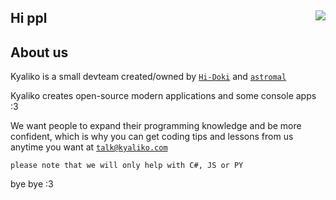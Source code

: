 ## Hi ppl <img align=right src="https://avatars.githubusercontent.com/u/101818213?s=200&v=4"/>

<h2 align>About us</h2>

Kyaliko is a small devteam created/owned by <a href="https://github.com/hi-doki">`Hi-Doki`</a> and <a href="https://github.com/mallowo">`astromal`</a>

Kyaliko creates open-source modern applications and some console apps :3

We want people to expand their programming knowledge and be more confident, which is why
you can get coding tips and lessons from us anytime you want at <a href="mailto:talk@kyaliko.com">`talk@kyaliko.com`</a>

`please note that we will only help with C#, JS or PY`

bye bye :3
